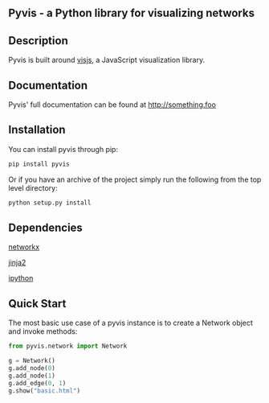 ## Pyvis - a Python library for visualizing networks

## Description
Pyvis is built around [visjs](http://visjs.org/), a JavaScript visualization library.

## Documentation
Pyvis' full documentation can be found at http://something.foo

## Installation
You can install pyvis through pip:

```bash
pip install pyvis
```
Or if you have an archive of the project simply run the following from the top level directory:

```bash
python setup.py install
```

## Dependencies
[networkx](https://networkx.github.io/)

[jinja2](http://jinja.pocoo.org/)

[ipython](https://ipython.org/ipython-doc/2/install/install.html)

## Quick Start
The most basic use case of a pyvis instance is to create a Network object and invoke methods:

```python
from pyvis.network import Network

g = Network()
g.add_node(0)
g.add_node(1)
g.add_edge(0, 1)
g.show("basic.html")
```